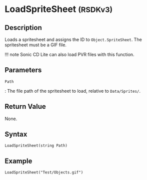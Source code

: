 # LoadSpriteSheet <small>(RSDKv3)</small>

## Description
Loads a spritesheet and assigns the ID to `Object.SpriteSheet`. The spritesheet must be a GIF file.

!!! note
    Sonic CD Lite can also load PVR files with this function.

## Parameters
`Path`

:   The file path of the spritesheet to load, relative to `Data/Sprites/`.

## Return Value
None.

## Syntax
```
LoadSpriteSheet(string Path)
```

## Example
```
LoadSpriteSheet("Test/Objects.gif")
```
